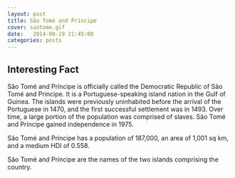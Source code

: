 ```yaml
---
layout: post
title: São Tomé and Príncipe
cover: saotome.gif
date:   2014-08-19 21:45:00
categories: posts
---
```


## Interesting Fact

São Tomé and Príncipe is officially called the Democratic Republic of São Tomé and Príncipe. It is a Portuguese-speaking island nation in the Gulf of Guinea. The islands were previously uninhabited before the arrival of the Portuguese in 1470, and the first successful settlement was in 1493. Over time, a large portion of the population was comprised of slaves. São Tomé and Príncipe gained independence in 1975.

São Tomé and Príncipe has a population of 187,000, an area of 1,001 sq km, and a medium HDI of 0.558. 

São Tomé and Príncipe are the names of the two islands comprising the country. 
